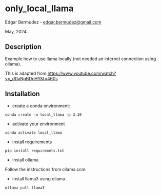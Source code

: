 # only_local_llama

Edgar Bermudez - edgar.bermudez@gmail.com

May, 2024.

## Description

Example how to use llama locally (not needed an internet connection using ollama).

This is adapted from https://www.youtube.com/watch?v=_dDaNgBDoHY&t=460s

## Installation

- create a conda environment:

`conda create -n local_llama -p 3.10`

- activate your environment

`conda activate local_llama`

- install requirements

`pip install requiremets.txt`

- install ollama  

Follow the instructions from ollama.com

- install llama3 using ollama

`ollama pull llama3`

